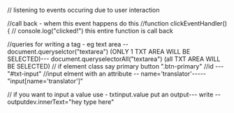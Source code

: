 // listening to events occuring due to user interaction 

//call back - whem this event happens do this 
//function clickEventHandler() {
//   console.log("clicked!")         this entire function is call back 


//queries for writing a tag - eg text area  -- document.queryselctor("textarea")  (ONLY 1 TXT AREA WILL BE SELECTED)--- document.queryselectorAll("textarea") (all TXT AREA WILL BE SELECTED)
// if element class say primary button ".btn-primary"
//id --- "#txt-input"
//input elment with an attribute -- name='translator'----- "input[name='translator']"

// if you want to input a value use - txtinput.value 
                  put an output--- write -- outputdev.innerText="hey type here"